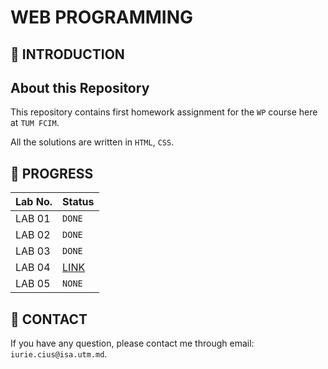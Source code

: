 # WEB PROGRAMMING

## 📑 INTRODUCTION

## About this Repository

This repository contains first homework assignment for the `WP` course here at `TUM FCIM`.

All the solutions are written in `HTML`, `CSS`.

## 🎯 PROGRESS

|  Lab No. | Status |
|----------|--------|
| LAB 01   | `DONE` |
| LAB 02   | `DONE` |
| LAB 03   | `DONE` |
| LAB 04   | [LINK](https://github.com/IuraCPersonal/nextjs-quiz-app) |
| LAB 05   | `NONE` |

## 📮 CONTACT

If you have any question, please contact me through email: `iurie.cius@isa.utm.md`.
